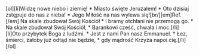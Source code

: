 [ol][li]Widzę nowe niebo i ziemię! * Miasto święte Jeruzalem! * Oto dzisiaj zstępuje do nas z nieba! * Jego Miłość na nas wylewa się![br/][em]Ref.[/em] Na skale zbudował Swój Kościół * i bramy otchłani nie przemogą go. * Na skale zbudował Swój Kościół, * Barankowi cześć, chwała i moc.[/li][li]Oto przybytek Boga z ludźmi. * Jest z nami Pan nasz Emmanuel. * Łez, śmierci, żałoby już odtąd nie będzie, * gdy mądrość Krzyża napoi cię.[/li][/ol]